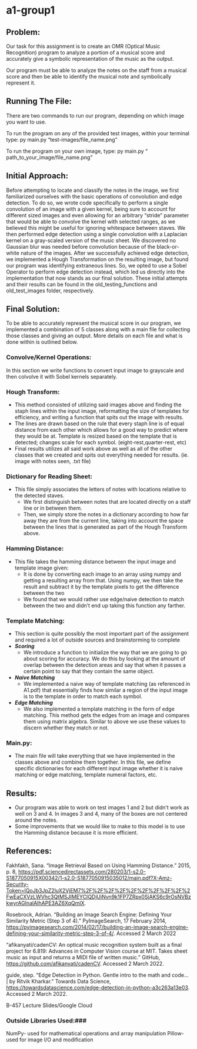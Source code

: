 # a1-group1 # 

## Problem: ##
Our task for this assignment is to create an OMR (Optical Music Recognition) program to analyze a portion of a musical score and accurately give a symbolic representation of the music as the output.

Our program must be able to analyze the notes on the staff from a musical score and then be able to identify the musical note and symbolically represent it.

## Running The File: ##
There are two commands to run our program, depending on which image you want to use. 

To run the program on any of the provided test images, within your terminal type: 
	py    main.py    “test-images/file_name.png”

To run the program on your own image, type:
	py    main.py   “ path_to_your_image/file_name.png”

## Initial Approach: ##
Before attempting to locate and classify the notes in the image, we first familiarized ourselves with the basic operations of convolution and edge detection. To do so, we wrote code specifically to perform a single convolution of an image with a given kernel, being sure to account for different sized images and even allowing for an arbitrary “stride” parameter that would be able to convolve the kernel with selected ranges, as we believed this might be useful for ignoring whitespace between staves. We then performed edge detection using a single convolution with a Laplacian kernel on a gray-scaled version of the music sheet. We discovered no Gaussian blur was needed before convolution because of the black-or-white nature of the images. After we successfully achieved edge detection, we implemented a Hough Transformation on the resulting image, but found our program was identifying extraneous lines. So, we opted to use a Sobel Operator to perform edge detection instead, which led us directly into the implementation that now stands as our final solution. These initial attempts and their results can be found in the old_testing_functions and old_test_images folder, respectively. 

## Final Solution: ##
To be able to accurately represent the musical score in our program, we implemented a combination of 5 classes along with a main file for collecting those classes and giving an output. More details on each file and what is done within is outlined below. 

### Convolve/Kernel Operations: ###
In this section we write functions to convert input image to grayscale and then colvolve it with Sobel kernels separately.

### Hough Transform: ###

- This method consisted of utilizing said images above and finding the staph lines within the input image, reformatting the size of templates for efficiency, and writing a function that spits out the image with results. 
- The lines are drawn based on the rule that every staph line is of equal distance from each other which allows for a good way to predict where they would be at. Template is resized based on the template that is detected; changes scale for each symbol. (eight-rest,quarter-rest, etc)
- Final results utilizes all said work above as well as all of the other classes that we created and spits out everything needed for results.  (ie. image with notes seen, .txt file)

### Dictionary for Reading Sheet: ###

- This file simply associates the letters of notes with locations relative to the detected staves. 
	+ We first distinguish between notes that are located directly on a staff line or in between them.
	+ Then, we simply store the notes in a dictionary according to how far away they are from the current line, taking into account the space between the lines that is generated as part of the Hough Transform above.

### Hamming Distance: ###

- This file takes the hamming distance between the input image and template image given:
	+ It is done by converting each image to an array using numpy and getting a resulting array from that. Using numpy, we then take the result and subtract it by the template pixels to get the difference between the two
	+ We found that we would rather use edge/naive detection to match between the two and didn’t end up taking this function any farther.

### Template Matching: ###
- This section is quite possibly the most important part of the assignment and required a lot of outside sources and brainstorming to complete
- ***Scoring***
	+ We introduce a function to initialize the way that we are going to go about scoring for accuracy. We do this by looking at the amount of overlap between the detection areas and say that when it passes a certain point to say that they contain the same object. 
- ***Naive Matching***
	+ We implemented a naive way of template matching (as referenced in A1.pdf) that essentially finds how similar a region of the input image is to the template in order to match each symbol. 
- ***Edge Matching***
	+ We also implemented a template matching in the form of edge matching. This method gets the edges from an image and compares them using matrix algebra. Similar to above we use these values to discern whether they match or not. 
	
### Main.py: ###
- The main file will take everything that we have implemented in the classes above and combine them together. In this file, we define specific dictionaries for each different input image whether it is naive matching or edge matching, template numeral factors, etc.

## Results: ##
- Our program was able to work on test images 1 and 2 but didn’t work as well on 3 and 4. In images 3 and 4, many of the boxes are not centered around the notes.
- Some improvements that we would like to make to this model is to use the Hamming distance because it is more efficient.

## References: ##
Fakhfakh, Sana. “Image Retrieval Based on Using Hamming Distance.” 2015, p. 8, https://pdf.sciencedirectassets.com/280203/1-s2.0-S1877050915X00342/1-s2.0-S1877050915035012/main.pdf?X-Amz-Security-Token=IQoJb3JpZ2luX2VjEM7%2F%2F%2F%2F%2F%2F%2F%2F%2F%2FwEaCXVzLWVhc3QtMSJIMEYCIQDjUiNvn9k1FP7ZRpx0SjAKS6c9rOsNVBzkwyrAGInalAIhAPE3AZ6XqQmlX.

Rosebrock, Adrian. “Building an Image Search Engine: Defining Your Similarity Metric (Step 3 of 4).” PyImageSearch, 17 February 2014, https://pyimagesearch.com/2014/02/17/building-an-image-search-engine-defining-your-similarity-metric-step-3-of-4/. Accessed 2 March 2022

“afikanyati/cadenCV: An optical music recognition system built as a final project for 6.819: Advances in Computer Vision course at MIT. Takes sheet music as input and returns a MIDI file of written music.” GitHub, https://github.com/afikanyati/cadenCV. Accessed 2 March 2022.

guide, step. “Edge Detection in Python. Gentle intro to the math and code… | by Ritvik Kharkar.” Towards Data Science, https://towardsdatascience.com/edge-detection-in-python-a3c263a13e03. Accessed 2 March 2022.

B-457 Lecture Slides/Google Cloud

### Outside Libraries Used:###
NumPy- used for mathematical operations and array manipulation
Pillow- used for image I/O and modification
 



